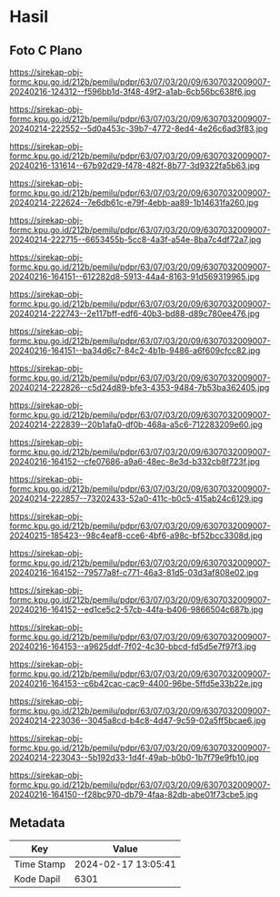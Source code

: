 # Hasil

## Foto C Plano

https://sirekap-obj-formc.kpu.go.id/212b/pemilu/pdpr/63/07/03/20/09/6307032009007-20240216-124312--f596bb1d-3f48-49f2-a1ab-6cb56bc638f6.jpg

https://sirekap-obj-formc.kpu.go.id/212b/pemilu/pdpr/63/07/03/20/09/6307032009007-20240214-222552--5d0a453c-39b7-4772-8ed4-4e26c6ad3f83.jpg

https://sirekap-obj-formc.kpu.go.id/212b/pemilu/pdpr/63/07/03/20/09/6307032009007-20240216-131614--67b92d29-f478-482f-8b77-3d9322fa5b63.jpg

https://sirekap-obj-formc.kpu.go.id/212b/pemilu/pdpr/63/07/03/20/09/6307032009007-20240214-222624--7e6db61c-e79f-4ebb-aa89-1b14631fa260.jpg

https://sirekap-obj-formc.kpu.go.id/212b/pemilu/pdpr/63/07/03/20/09/6307032009007-20240214-222715--6653455b-5cc8-4a3f-a54e-8ba7c4df72a7.jpg

https://sirekap-obj-formc.kpu.go.id/212b/pemilu/pdpr/63/07/03/20/09/6307032009007-20240216-164151--612282d8-5913-44a4-8163-91d569319965.jpg

https://sirekap-obj-formc.kpu.go.id/212b/pemilu/pdpr/63/07/03/20/09/6307032009007-20240214-222743--2e117bff-edf6-40b3-bd88-d89c780ee476.jpg

https://sirekap-obj-formc.kpu.go.id/212b/pemilu/pdpr/63/07/03/20/09/6307032009007-20240216-164151--ba34d6c7-84c2-4b1b-9486-a6f609cfcc82.jpg

https://sirekap-obj-formc.kpu.go.id/212b/pemilu/pdpr/63/07/03/20/09/6307032009007-20240214-222826--c5d24d89-bfe3-4353-9484-7b53ba362405.jpg

https://sirekap-obj-formc.kpu.go.id/212b/pemilu/pdpr/63/07/03/20/09/6307032009007-20240214-222839--20b1afa0-df0b-468a-a5c6-712283209e60.jpg

https://sirekap-obj-formc.kpu.go.id/212b/pemilu/pdpr/63/07/03/20/09/6307032009007-20240216-164152--cfe07686-a9a6-48ec-8e3d-b332cb8f723f.jpg

https://sirekap-obj-formc.kpu.go.id/212b/pemilu/pdpr/63/07/03/20/09/6307032009007-20240214-222857--73202433-52a0-411c-b0c5-415ab24c6129.jpg

https://sirekap-obj-formc.kpu.go.id/212b/pemilu/pdpr/63/07/03/20/09/6307032009007-20240215-185423--98c4eaf8-cce6-4bf6-a98c-bf52bcc3308d.jpg

https://sirekap-obj-formc.kpu.go.id/212b/pemilu/pdpr/63/07/03/20/09/6307032009007-20240216-164152--79577a8f-c771-46a3-81d5-03d3af808e02.jpg

https://sirekap-obj-formc.kpu.go.id/212b/pemilu/pdpr/63/07/03/20/09/6307032009007-20240216-164152--ed1ce5c2-57cb-44fa-b406-9866504c687b.jpg

https://sirekap-obj-formc.kpu.go.id/212b/pemilu/pdpr/63/07/03/20/09/6307032009007-20240216-164153--a9625ddf-7f02-4c30-bbcd-fd5d5e7f97f3.jpg

https://sirekap-obj-formc.kpu.go.id/212b/pemilu/pdpr/63/07/03/20/09/6307032009007-20240216-164153--c6b42cac-cac9-4400-96be-5ffd5e33b22e.jpg

https://sirekap-obj-formc.kpu.go.id/212b/pemilu/pdpr/63/07/03/20/09/6307032009007-20240214-223036--3045a8cd-b4c8-4d47-9c59-02a5ff5bcae6.jpg

https://sirekap-obj-formc.kpu.go.id/212b/pemilu/pdpr/63/07/03/20/09/6307032009007-20240214-223043--5b192d33-1d4f-49ab-b0b0-1b7f79e9fb10.jpg

https://sirekap-obj-formc.kpu.go.id/212b/pemilu/pdpr/63/07/03/20/09/6307032009007-20240216-164150--f28bc970-db79-4faa-82db-abe01f73cbe5.jpg


## Metadata

| Key        | Value               |
| ---------- | ------------------- |
| Time Stamp | 2024-02-17 13:05:41 |
| Kode Dapil | 6301                |




